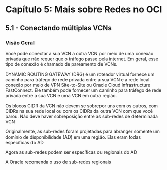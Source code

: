 # Capítulo 5: Mais sobre Redes no OCI

## 5.1 - Conectando múltiplas VCNs

### __Visão Geral__


Você pode conectar a sua VCN a outra VCN por meio de uma conexão privada que não requer que o tráfego passe pela internet. Em geral, esse tipo de conexão é chamado de pareamento de VCNs.

DYNAMIC ROUTING GATEWAY (DRG) é um roteador virtual 
fornece um caminho para tráfego de rede privada entre a sua VCN e a rede local.
conexão por meio de VPN Site-to-Site ou Oracle Cloud Infrastructure FastConnect.
Ele também pode fornecer um caminho para tráfego de rede privada entre a sua VCN e uma VCN em outra região.


Os blocos CIDR da VCN não devem se sobrepor uns com os outros, com CIDRs na sua rede local ou com os CIDRs da outra VCN com que você parou. Não deve haver sobreposição entre as sub-redes de determinada VCN

Originalmente, as sub-redes foram projetadas para abranger somente um domínio de disponibilidade (AD) em uma região. Elas eram todas específicas do AD

Agora as sub-redes podem ser específicas ou regionais do AD

A Oracle recomenda o uso de sub-redes regionais